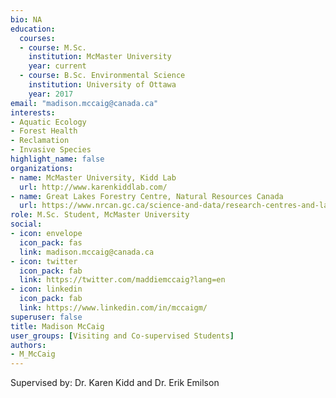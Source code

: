 ```yaml
--- 
bio: NA
education:
  courses:
  - course: M.Sc.
    institution: McMaster University
    year: current
  - course: B.Sc. Environmental Science
    institution: University of Ottawa
    year: 2017
email: "madison.mccaig@canada.ca"
interests:
- Aquatic Ecology
- Forest Health
- Reclamation
- Invasive Species
highlight_name: false
organizations:
- name: McMaster University, Kidd Lab
  url: http://www.karenkiddlab.com/
- name: Great Lakes Forestry Centre, Natural Resources Canada
  url: https://www.nrcan.gc.ca/science-and-data/research-centres-and-labs/forestry-research-centres/great-lakes-forestry-centre/13459
role: M.Sc. Student, McMaster University
social:
- icon: envelope
  icon_pack: fas
  link: madison.mccaig@canada.ca
- icon: twitter
  icon_pack: fab
  link: https://twitter.com/maddiemccaig?lang=en
- icon: linkedin
  icon_pack: fab
  link: https://www.linkedin.com/in/mccaigm/
superuser: false
title: Madison McCaig
user_groups: [Visiting and Co-supervised Students]
authors:
- M_McCaig
---
```


Supervised by: Dr. Karen Kidd and Dr. Erik Emilson








